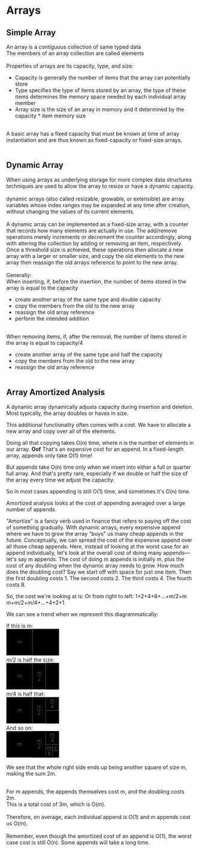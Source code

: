 # Arrays

## Simple Array

An array is a contiguous collection of same typed data<br/>
The members of an array collection are called elements
<br/><br/>
Properties of arrays are its capacity, type, and size:
* Capacity is generally the number of items that the array can potentially store
* Type specifies the type of items stored by an array, the type of these items determines the memory space needed by each individual array member
* Array size is the size of an array in memory and it determined by the capacity * item memory size
<br/><br/>

A basic array has a fixed capacity that must be known at time of array instantiation and are thus known as fixed-capacity or fixed-size arrays.
<br/><br/>

## Dynamic Array

When using arrays as underlying storage for more complex data structures techniques are used to allow the array to resize or have a dynamic capacity.
<br/><br/>
dynamic arrays (also called resizable, growable, or extensible) are array variables whose index ranges may be expanded at any time after creation, without changing the values of its current elements.
<br/><br/>
A dynamic array can be implemented as a fixed-size array, with a counter that records how many elements are actually in use. The add/remove operations merely increments or decrement the counter accordingly, along with altering the collection by adding or removing an item, respectively. Once a threshold size is achieved, these operations then allocate a new array with a larger or smaller size, and copy the old elements to the new array then reassign the old arrays reference to point to the new array.
<br/><br/>
Generally:<br/>
When inserting, if, before the insertion, the number of items stored in the array is equal to the capacity<br/>
* create another array of the same type and double capacity
* copy the members from the old to the new array
* reassign the old array reference
* perform the intended addition
<br/><br/>

When removing items, if, after the removal, the number of items stored in the array is equal to capacity/4<br/>
* create another array of the same type and half the capacity
* copy the members from the old to the new array
* reassign the old array reference
<br/><br/>

## Array Amortized Analysis

A dynamic array dynamically adjusts capacity during insertion and deletion. Most typically, the array doubles or haves in size.

This additional functionality often comes with a cost. We have to allocate a new array and copy over all of the elements.

Doing all that copying takes O(n) time, where n is the number of elements in our array. __Oof__ That's an expensive cost for an append. In a fixed-length array, appends only take O(1) time!

But appends take O(n) time only when we insert into either a full or quarter full array. And that's pretty rare, especially if we double or half the size of the array every time we adjust the capacity.

So in most cases appending is still O(1) time, and sometimes it's O(n) time.

Amortized analysis looks at the cost of appending averaged over a large number of appends.

"Amortize" is a fancy verb used in finance that refers to paying off the cost of something gradually. With dynamic arrays, every expensive append where we have to grow the array "buys" us many cheap appends in the future. Conceptually, we can spread the cost of the expensive append over all those cheap appends.
Here, instead of looking at the worst case for an append individually, let's look at the overall cost of doing many appends—let's say m appends.
The cost of doing m appends is initially m, plus the cost of any doubling when the dynamic array needs to grow. How much does the doubling cost?
Say we start off with space for just one item. Then the first doubling costs 1. The second costs 2. The third costs 4. The fourth costs 8.

So, the cost we're looking at is:        Or from right to left:
1+2+4+8+...+m/2+m             m+m/2+m/4+...+4+2+1

We can see a trend when we represent this diagrammatically:

If this is m:<br/>
![A](https://github.com/LiamJCates/Programming-Notes/blob/master/Data%20Structures/Array/images/Array_m.png)<br/>
m/2​ is half the size:<br/>
![A/2](https://github.com/LiamJCates/Programming-Notes/blob/master/Data%20Structures/Array/images/Array_m2.png)<br/>
m/4 is half that:<br/>
![A/4](https://github.com/LiamJCates/Programming-Notes/blob/master/Data%20Structures/Array/images/Array_m4.png)<br/>
And so on:<br/>
![A/8](https://github.com/LiamJCates/Programming-Notes/blob/master/Data%20Structures/Array/images/Array_m8.png)<br/>

We see that the whole right side ends up being another square of size m, making the sum 2m.<br/><br/>

For m appends, the appends themselves cost m, and the doubling costs 2m.<br/> This is a total cost of 3m, which is O(m).
<br/><br/>
Therefore, on average, each individual append is O(1) and m appends cost us O(m).
<br/><br/>
Remember, even though the amortized cost of an append is O(1), the worst case cost is still O(n). Some appends will take a long time.
